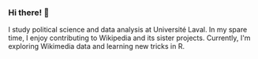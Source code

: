 ### Hi there! 👋 

I study political science and data analysis at Université Laval. In my spare time, I enjoy contributing to Wikipedia and its sister projects. Currently, I'm exploring Wikimedia data and learning new tricks in R.
